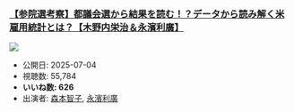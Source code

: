 ### [【参院選考察】都議会選から結果を読む！？データから読み解く米雇用統計とは？【木野内栄治＆永濱利廣】](https://www.youtube.com/watch?v=NFwyxENx_f8)
[![](https://img.youtube.com/vi/NFwyxENx_f8/sddefault.jpg)](https://www.youtube.com/watch?v=NFwyxENx_f8)
-   公開日: 2025-07-04
-   視聴数: 55,784
-   **いいね数: 626**
-   出演者: [森本智子](/rehacq_fan/people/森本智子 "wikilink"), [永濱利廣](/rehacq_fan/people/永濱利廣 "wikilink")
